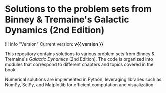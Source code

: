 # Solutions to the problem sets from Binney & Tremaine's Galactic Dynamics (2nd Edition)

!!! info "Version"
    Current version: **v{{ version }}**

This repository contains solutions to various problem sets from Binney & Tremaine's *Galactic Dynamics* (2nd Edition). The code is organized into modules that correspond to different chapters and topics covered in the book.

Numerical solutions are implemented in Python, leveraging libraries such as NumPy, SciPy, and Matplotlib for efficient computation and visualization.